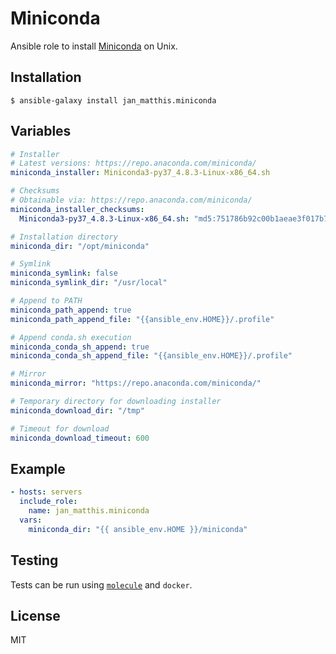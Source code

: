 # Miniconda

Ansible role to install [Miniconda](https://docs.conda.io/en/latest/miniconda.html) on Unix.


## Installation

```commandline
$ ansible-galaxy install jan_matthis.miniconda
```

## Variables

```yaml
# Installer
# Latest versions: https://repo.anaconda.com/miniconda/
miniconda_installer: Miniconda3-py37_4.8.3-Linux-x86_64.sh

# Checksums
# Obtainable via: https://repo.anaconda.com/miniconda/
miniconda_installer_checksums:
  Miniconda3-py37_4.8.3-Linux-x86_64.sh: "md5:751786b92c00b1aeae3f017b781018df"

# Installation directory
miniconda_dir: "/opt/miniconda"

# Symlink
miniconda_symlink: false
miniconda_symlink_dir: "/usr/local"

# Append to PATH
miniconda_path_append: true
miniconda_path_append_file: "{{ansible_env.HOME}}/.profile"

# Append conda.sh execution
miniconda_conda_sh_append: true
miniconda_conda_sh_append_file: "{{ansible_env.HOME}}/.profile"

# Mirror
miniconda_mirror: "https://repo.anaconda.com/miniconda/"

# Temporary directory for downloading installer
miniconda_download_dir: "/tmp"

# Timeout for download
miniconda_download_timeout: 600
```


## Example

```yaml
- hosts: servers
  include_role:
    name: jan_matthis.miniconda
  vars:
    miniconda_dir: "{{ ansible_env.HOME }}/miniconda"
```


## Testing

Tests can be run using [`molecule`](https://molecule.readthedocs.io/en/latest/) and `docker`.


## License

MIT
